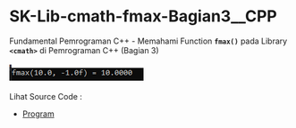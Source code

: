 # SK-Lib-cmath-fmax-Bagian3__CPP
Fundamental Pemrograman C++ - Memahami Function <code><b>fmax()</b></code> pada Library <code><b>&lt;cmath></b></code> di Pemrograman C++ (Bagian 3)<br><br>
<img src="https://github.com/RizkyKhapidsyah/SK-Lib-cmath-fmax-Bagian3__CPP/blob/master/SK-Lib-cmath-fmax-Bagian3__CPP/result/001.PNG"><br><br>
Lihat Source Code : <br>
- <a href="https://github.com/RizkyKhapidsyah/SK-Lib-cmath-fmax-Bagian3__CPP/blob/master/SK-Lib-cmath-fmax-Bagian3__CPP/Source.cpp">Program</a>
